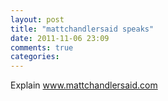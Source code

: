 ```yaml
---
layout: post
title: "mattchandlersaid speaks"
date: 2011-11-06 23:09
comments: true
categories:
---
```


Explain www.mattchandlersaid.com
